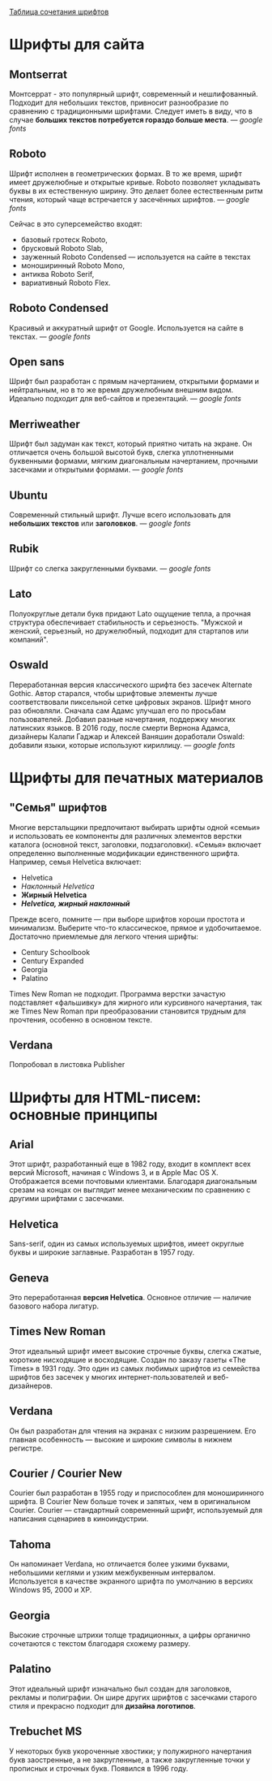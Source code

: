 [Таблица сочетания шрифтов](https://pomelnikov.com/images/Uroki/Font-pairs/Font-pairs-Pomelnikov.pdf)

# Шрифты для сайта

## Montserrat

Монтсеррат - это популярный шрифт, современный и нешлифованный. Подходит 
для небольших текстов, привносит разнообразие по сравнению с традиционными шрифтами.
Следует иметь в виду, что в случае **больших текстов потребуется гораздо больше места**.
— *google fonts*

 ## Roboto

Шрифт исполнен в геометрических формах. В то же время, шрифт имеет дружелюбные и открытые кривые.
Roboto позволяет укладывать буквы в их естественную ширину. Это делает более естественным 
ритм чтения, который чаще встречается у засечённых шрифтов. — *google fonts*

Сейчас в это суперсемейство входят:
- базовый гротеск Roboto,
- брусковый Roboto Slab,
- зауженный Roboto Condensed — используется на сайте в текстах
- моноширинный Roboto Mono,
- антиква Roboto Serif,
- вариативный Roboto Flex.

## Roboto Condensed

Красивый и аккуратный шрифт от Google. Используется на сайте в текстах. — *google fonts*

## Open sans

Шрифт был разработан с прямым начертанием, открытыми формами и нейтральным, но в то же время
дружелюбным внешним видом. Идеально подходит для веб-сайтов и презентаций. — *google fonts*

## Merriweather

Шрифт был задуман как текст, который приятно читать на экране. Он отличается очень большой 
высотой букв, слегка уплотненными буквенными формами, мягким диагональным начертанием, 
прочными засечками и открытыми формами. — *google fonts*

## Ubuntu

Современный стильный шрифт. Лучше всего использовать для **небольших текстов** или **заголовков**. 
— *google fonts*

## Rubik

Шрифт со слегка закругленными буквами. — *google fonts*

## Lato

Полуокруглые детали букв придают Lato ощущение тепла, а прочная структура обеспечивает 
стабильность и серьезность. "Мужской и женский, серьезный, но дружелюбный, подходит 
для стартапов или компаний". 

## Oswald

Переработанная версия классического шрифта без засечек Alternate Gothic. 
Автор старался, чтобы шрифтовые элементы лучше соответствовали пиксельной сетке цифровых экранов. 
Шрифт много раз обновляли. Сначала сам Адамс улучшал его по просьбам пользователей. 
Добавил разные начертания, поддержку многих латинских языков. В 2016 году, после смерти Вернона Адамса, 
дизайнеры Калапи Гаджар и Алексей Ваняшин доработали Oswald: добавили языки, 
которые используют кириллицу. — *google fonts*


# Щрифты для печатных материалов 

## "Семья" шрифтов

Многие верстальщики предпочитают выбирать шрифты одной «семьи» и использовать ее компоненты для различных элементов верстки каталога (основной текст, заголовки, подзаголовки). «Семья» включает определенно выполненные модификации единственного шрифта. Например, семья Helvetica включает:
- Helvetica
- *Наклонный Helvetica*
- **Жирный Helvetica**
- ***Helvetica, жирный наклонный***

Прежде всего, помните — при выборе шрифтов хороши простота и минимализм. Выберите что-то классическое, прямое и удобочитаемое.
Достаточно приемлемые для легкого чтения шрифты:
- Century Schoolbook
- Century Expanded
- Georgia
- Palatino

Times New Roman не подходит. Программа верстки зачастую подставляет «фальшивку» для жирного или курсивного начертания, 
так же Times New Roman при преобразовании становится трудным для прочтения, особенно в основном тексте.

## Verdana

Попробовал в листовка Publisher


# Шрифты для HTML-писем: основные принципы

## Arial

Этот шрифт, разработанный еще в 1982 году, входит в комплект всех версий Microsoft, 
начиная с Windows 3, и в Apple Mac OS X. Отображается всеми почтовыми клиентами. 
Благодаря диагональным срезам на концах он выглядит менее механическим по сравнению с другими шрифтами с засечками.

## Helvetica

Sans-serif, один из самых используемых шрифтов, имеет округлые буквы и широкие 
заглавные. Разработан в 1957 году.

## Geneva

Это переработанная **версия Helvetica**. Основное отличие — наличие базового набора лигатур.

## Times New Roman

Этот идеальный шрифт имеет высокие строчные буквы, слегка сжатые, короткие нисходящие и восходящие. 
Создан по заказу газеты «The Times» в 1931 году. Это один из самых любимых шрифтов из семейства 
шрифтов без засечек у многих интернет-пользователей и веб-дизайнеров.

## Verdana

Он был разработан для чтения на экранах с низким разрешением. 
Его главная особенность — высокие и широкие символы в нижнем регистре.

## Courier / Courier New

Courier был разработан в 1955 году и приспособлен для моноширинного шрифта. 
В Courier New больше точек и запятых, чем в оригинальном Courier. 
Courier — стандартный современный шрифт, используемый для написания сценариев в киноиндустрии.

## Tahoma

Он напоминает Verdana, но отличается более узкими буквами, небольшими кеглями и узким 
межбуквенным интервалом. Используется в качестве экранного шрифта по умолчанию 
в версиях Windows 95, 2000 и XP.

## Georgia

Высокие строчные штрихи толще традиционных, а цифры органично сочетаются с текстом 
благодаря схожему размеру.

## Palatino

Этот идеальный шрифт изначально был создан для заголовков, рекламы и полиграфии. 
Он шире других шрифтов с засечками старого стиля и прекрасно подходит для **дизайна логотипов**.

## Trebuchet MS

У некоторых букв укороченные хвостики; у полужирного начертания букв заостренные, 
а не закругленные, а также закругленные точки у прописных и строчных букв. Появился в 1996 году.










